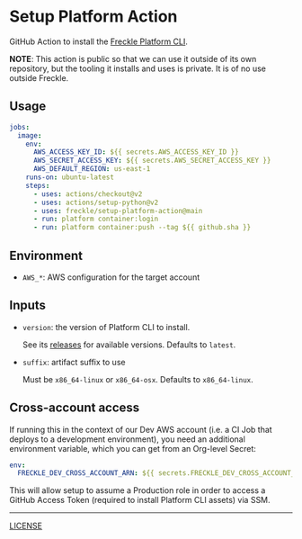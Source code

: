 # Setup Platform Action

GitHub Action to install the [Freckle Platform CLI][platform].

[platform]: https://github.com/freckle/platform

**NOTE**: This action is public so that we can use it outside of its own
repository, but the tooling it installs and uses is private. It is of no use
outside Freckle.

## Usage

```yaml
jobs:
  image:
    env:
      AWS_ACCESS_KEY_ID: ${{ secrets.AWS_ACCESS_KEY_ID }}
      AWS_SECRET_ACCESS_KEY: ${{ secrets.AWS_SECRET_ACCESS_KEY }}
      AWS_DEFAULT_REGION: us-east-1
    runs-on: ubuntu-latest
    steps:
      - uses: actions/checkout@v2
      - uses: actions/setup-python@v2
      - uses: freckle/setup-platform-action@main
      - run: platform container:login
      - run: platform container:push --tag ${{ github.sha }}
```

## Environment

- `AWS_*`: AWS configuration for the target account

## Inputs

- `version`: the version of Platform CLI to install.

  See its [releases][] for available versions. Defaults to `latest`.

  [releases]: https://github.com/freckle/platform/releases

- `suffix`: artifact suffix to use

  Must be `x86_64-linux` or `x86_64-osx`. Defaults to `x86_64-linux`.

## Cross-account access

If running this in the context of our Dev AWS account (i.e. a CI Job that
deploys to a development environment), you need an additional environment
variable, which you can get from an Org-level Secret:

```yaml
env:
  FRECKLE_DEV_CROSS_ACCOUNT_ARN: ${{ secrets.FRECKLE_DEV_CROSS_ACCOUNT_ARN }}
```

This will allow setup to assume a Production role in order to access a GitHub
Access Token (required to install Platform CLI assets) via SSM.

---

[LICENSE](./LICENSE)

